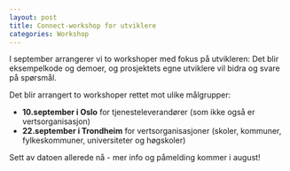 ```yaml
---
layout: post
title: Connect-workshop for utviklere
categories: Workshop
---
```


I september arrangerer vi to workshoper med fokus på utvikleren: Det blir eksempelkode og demoer, og prosjektets egne utviklere vil bidra og svare på spørsmål. 

<!--MORE-->

Det blir arrangert to workshoper rettet mot ulike målgrupper:

* **10.september i Oslo** for tjenesteleverandører (som ikke også er vertsorganisasjon)
* **22.september i Trondheim** for vertsorganisasjoner (skoler, kommuner, fylkeskommuner, universiteter og høgskoler)

Sett av datoen allerede nå - mer info og påmelding kommer i august!